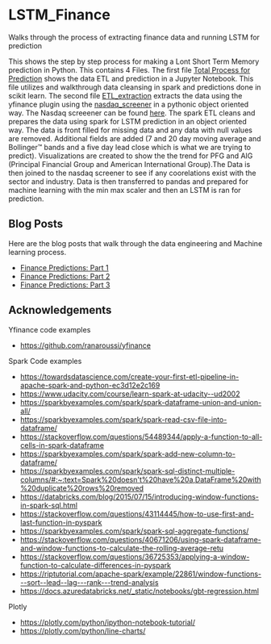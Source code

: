 # LSTM_Finance
Walks through the process of extracting finance data and running LSTM for prediction

This shows the step by step process for making a Lont Short Term Memory prediction in Python. This contains 4 Files. The first file [Total Process for Prediction](https://github.com/akniels/LSTM_Finance/blob/main/Total%20Process%20for%20Prediction.ipynb) shows the data ETL and prediction in a Jupyter Notebook. This file utilizes and walkthrough data cleansing in spark and predictions done in scikit learn. The second file [ETL_extraction](https://github.com/akniels/LSTM_Finance/blob/main/etl.py) extracts the data using the yfinance plugin using the [nasdaq_screener](https://github.com/akniels/LSTM_Finance/blob/main/nasdaq_screener.csv) in a pythonic object oriented way. The Nasdaq screeener can be found [here](https://www.nasdaq.com/market-activity/stocks/screener). The spark ETL cleans and prepares the data using spark for LSTM prediction in an object oriented way. The data is front filled for missing data and any data with null values are removed. Additional fields are added (7 and 20 day moving average and Bollinger™ bands and a five day lead close which is what we are trying to predict). Visualizations are created to show the the trend for PFG and AIG (Principal Financial Group and American International Group).The Data is then joined to the nasdaq screener to see if any coorelations exist with the sector and industry. Data is then transferred to pandas and prepared for machine learning with the min max scaler and then an LSTM is ran for prediction.

## Blog Posts

Here are the blog posts that walk through the data engineering and Machine learning process. 

* [Finance Predictions: Part 1](https://datasciencetipsandtricks.com/?p=299)
* [Finance Predictions: Part 2](https://datasciencetipsandtricks.com/?p=312)
* [Finance Predictions: Part 3](https://datasciencetipsandtricks.com/?p=324)

## Acknowledgements
Yfinance code examples
* https://github.com/ranaroussi/yfinance

Spark Code examples
* https://towardsdatascience.com/create-your-first-etl-pipeline-in-apache-spark-and-python-ec3d12e2c169
* https://www.udacity.com/course/learn-spark-at-udacity--ud2002
* https://sparkbyexamples.com/spark/spark-dataframe-union-and-union-all/
* https://sparkbyexamples.com/spark/spark-read-csv-file-into-dataframe/
* https://stackoverflow.com/questions/54489344/apply-a-function-to-all-cells-in-spark-dataframe
* https://sparkbyexamples.com/spark/spark-add-new-column-to-dataframe/
* https://sparkbyexamples.com/spark/spark-sql-distinct-multiple-columns/#:~:text=Spark%20doesn't%20have%20a,DataFrame%20with%20duplicate%20rows%20removed
* https://databricks.com/blog/2015/07/15/introducing-window-functions-in-spark-sql.html
* https://stackoverflow.com/questions/43114445/how-to-use-first-and-last-function-in-pyspark
* https://sparkbyexamples.com/spark/spark-sql-aggregate-functions/
* https://stackoverflow.com/questions/40671206/using-spark-dataframe-and-window-functions-to-calculate-the-rolling-average-retu
* https://stackoverflow.com/questions/36725353/applying-a-window-function-to-calculate-differences-in-pyspark
* https://riptutorial.com/apache-spark/example/22861/window-functions---sort--lead--lag---rank---trend-analysis
* https://docs.azuredatabricks.net/_static/notebooks/gbt-regression.html

Plotly
* https://plotly.com/python/ipython-notebook-tutorial/
* https://plotly.com/python/line-charts/

